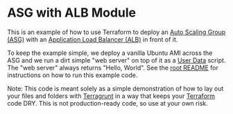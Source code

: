 # ASG with ALB Module

This is an example of how to use Terraform to deploy an [Auto Scaling Group (ASG)](https://aws.amazon.com/autoscaling/) 
with an [Application Load Balancer (ALB)](https://aws.amazon.com/elasticloadbalancing/application-load-balancer/) in 
front of it. 

To keep the example simple, we deploy a vanilla Ubuntu AMI across the ASG and we run a dirt simple "web server" on top 
of it as a [User Data](http://docs.aws.amazon.com/AWSEC2/latest/UserGuide/ec2-instance-metadata.html) script. The
"web server" always returns "Hello, World". See the [root README](/README.md) for instructions on how to run this 
example code. 

Note: This code is meant solely as a simple demonstration of how to lay out your files and folders with 
[Terragrunt](https://github.com/gruntwork-io/terragrunt) in a way that keeps your [Terraform](https://www.terraform.io) 
code DRY. This is not production-ready code, so use at your own risk.
